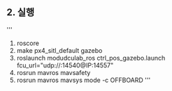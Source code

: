 ## 2. 실행

'''
1. roscore
2. make px4_sitl_default gazebo
3. roslaunch modudculab_ros ctrl_pos_gazebo.launch fcu_url="udp://:14540@IP:14557"
4. rosrun mavros mavsafety
5. rosrun mavros mavsys mode -c OFFBOARD
'''

